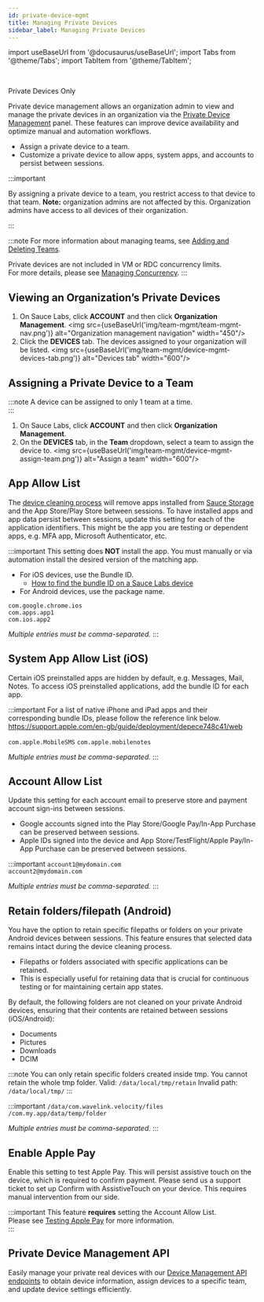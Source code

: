 ```yaml
---
id: private-device-mgmt
title: Managing Private Devices
sidebar_label: Managing Private Devices
---
```


import useBaseUrl from '@docusaurus/useBaseUrl';
import Tabs from '@theme/Tabs';
import TabItem from '@theme/TabItem';

<br/><p><span className="sauceGreen">Private Devices Only</span></p>

Private device management allows an organization admin to view and manage the private devices in an organization via the [Private Device Management](https://app.saucelabs.com/team-management/devices) panel. These features can improve device availability and optimize manual and automation workflows.

- Assign a private device to a team.
- Customize a private device to allow apps, system apps, and accounts to persist between sessions.

:::important

By assigning a private device to a team, you restrict access to that device to that team. **Note:** organization admins are not affected by this. Organization admins have access to all devices of their organization.

:::

:::note
For more information about managing teams, see [Adding and Deleting Teams](/basics/acct-team-mgmt/adding-deleting-teams).

Private devices are not included in VM or RDC concurrency limits.  
For more details, please see [Managing Concurrency](/basics/acct-team-mgmt/concurrency/managing-concurrency).
:::

## Viewing an Organization’s Private Devices

1. On Sauce Labs, click **ACCOUNT** and then click **Organization Management**.
   <img src={useBaseUrl('img/team-mgmt/team-mgmt-nav.png')} alt="Organization management navigation" width="450"/>
2. Click the **DEVICES** tab. The devices assigned to your organization will be listed.
   <img src={useBaseUrl('img/team-mgmt/device-mgmt-devices-tab.png')} alt="Devices tab" width="600"/>

## Assigning a Private Device to a Team

:::note
A device can be assigned to only 1 team at a time.  
:::

1. On Sauce Labs, click **ACCOUNT** and then click **Organization Management**.
2. On the **DEVICES** tab, in the **Team** dropdown, select a team to assign the device to.
   <img src={useBaseUrl('img/team-mgmt/device-mgmt-assign-team.png')} alt="Assign a team" width="600"/>

## App Allow List

The [device cleaning process](/mobile-apps/real-device-cleaning) will remove apps installed from [Sauce Storage](/mobile-apps/app-storage) and the App Store/Play Store between sessions. To have installed apps and app data persist between sessions, update this setting for each of the application identifiers. This might be the app you are testing or dependent apps, e.g. MFA app, Microsoft Authenticator, etc.

:::important
This setting does **NOT** install the app. You must manually or via automation install the desired version of the matching app.

- For iOS devices, use the Bundle ID.
  - [How to find the bundle ID on a Sauce Labs device](/basics/acct-team-mgmt/private-device-mgmt-find-bundle-id)
- For Android devices, use the package name.

`com.google.chrome.ios`  
`com.apps.app1`  
`com.ios.app2`  

*Multiple entries must be comma-separated.*
:::

## System App Allow List (iOS)

Certain iOS preinstalled apps are hidden by default, e.g. Messages, Mail, Notes. To access iOS preinstalled applications, add the bundle ID for each app.

:::important
For a list of native iPhone and iPad apps and their corresponding bundle IDs, please follow the reference link below.  
https://support.apple.com/en-gb/guide/deployment/depece748c41/web

`com.apple.MobileSMS`
`com.apple.mobilenotes`

*Multiple entries must be comma-separated.*
:::

## Account Allow List

Update this setting for each account email to preserve store and payment account sign-ins between sessions.

- Google accounts signed into the Play Store/Google Pay/In-App Purchase can be preserved between sessions.
- Apple IDs signed into the device and App Store/TestFlight/Apple Pay/In-App Purchase can be preserved between sessions.

:::important
`account1@mydomain.com`  
`account2@mydomain.com`  

*Multiple entries must be comma-separated.*
:::

## Retain folders/filepath (Android)

You have the option to retain specific filepaths or folders on your private Android devices between sessions. 
This feature ensures that selected data remains intact during the device cleaning process.

- Filepaths or folders associated with specific applications can be retained.
- This is especially useful for retaining data that is crucial for continuous testing or for maintaining certain app states.

By default, the following folders are not cleaned on your private Android devices, ensuring that their contents are retained between sessions (iOS/Android):
- Documents
- Pictures
- Downloads
- DCIM

:::note
You can only retain specific folders created inside tmp. You cannot retain the whole tmp folder.
Valid: `/data/local/tmp/retain`
Invalid path: `/data/local/tmp/`
:::

:::important
`/data/com.wavelink.velocity/files`  
`/com.my.app/data/temp/folder`

*Multiple entries must be comma-separated.*
:::

## Enable Apple Pay

Enable this setting to test Apple Pay. This will persist assistive touch on the device, which is required to confirm payment. 
Please send us a support ticket to set up Confirm with AssistiveTouch on your device. This requires manual intervention from our side.

:::important
This feature **requires** setting the Account Allow List.  
Please see [Testing Apple Pay](/mobile-apps/live-testing/testing-apple-pay) for more information.  
:::

## Private Device Management API
Easily manage your private real devices with our [Device Management API endpoints](/dev/api/rdc/#private-real-device-management) 
to obtain device information, assign devices to a specific team, and update device settings efficiently. 
